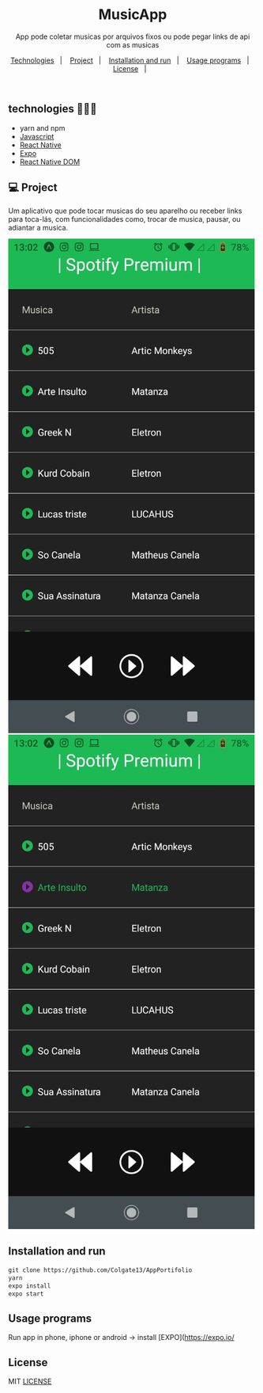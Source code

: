 <h1 align="center">MusicApp</h1>
<p align="center">App pode coletar musicas por arquivos fixos ou pode pegar links de api com as musicas</p>

<p align="center">
  <a href="#-tecnologias">Technologies</a>&nbsp;&nbsp;&nbsp;|&nbsp;&nbsp;&nbsp;
  <a href="#-Project">Project</a>&nbsp;&nbsp;&nbsp;|&nbsp;&nbsp;&nbsp;
  <a href="#-Installation and run">Installation and run</a>&nbsp;&nbsp;&nbsp;|&nbsp;&nbsp;&nbsp;
  <a href="#-Usage programs">Usage programs</a>&nbsp;&nbsp;&nbsp;|&nbsp;&nbsp;&nbsp;
  <a href="#-License">License</a>&nbsp;&nbsp;&nbsp;|&nbsp;&nbsp;&nbsp;

</p>

<br>

## technologies 🐱‍🏍🎂
- yarn and npm
- [Javascript](https://www.javascript.com/)
- [React Native](https://reactnative.dev/)
- [Expo](https://expo.io/)
- [React Native DOM](https://pt-br.reactjs.org/docs/react-dom.html)

## 💻 Project

Um aplicativo que pode tocar musicas do seu aparelho ou receber links para toca-lás, com funcionalidades como, trocar de musica, pausar, ou adiantar a musica.


<img src="https://github.com/Colgate13/MusicApp/blob/main/assets/img3.jpeg"></img>
<img src="https://github.com/Colgate13/MusicApp/blob/main/assets/img1.jpeg"></img>

## Installation and run

```yarn 
git clone https://github.com/Colgate13/AppPortifolio
yarn 
expo install 
expo start
```

## Usage programs

Run app in phone, iphone or android ->  install  [EXPO](https://expo.io/

## License

MIT [LICENSE](LICENSE.md)
